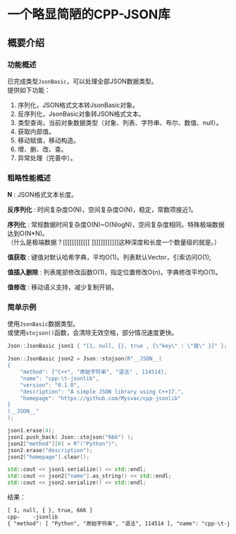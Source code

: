# 一个略显简陋的CPP-JSON库

## 概要介绍

### 功能概述
已完成类型`JsonBasic`，可以处理全部JSON数据类型。<br>
提供如下功能：
1. 序列化，JSON格式文本转JsonBasic对象。
2. 反序列化，JsonBasic对象转JSON格式文本。
3. 类型查询，当前对象数据类型（对象、列表、字符串、布尔、数值、null）。
4. 获取内部值。
5. 移动赋值，移动构造。
6. 增、删、改、查。
7. 异常处理（完善中）。

### 粗略性能概述
**N** : JSON格式文本长度。

**反序列化** : 时间复杂度O(N)，空间复杂度O(N)，稳定，常数项接近1。

**序列化** : 常规数据时间复杂度O(N)~O(NlogN)，空间复杂度相同。特殊极端数据达到O(N*N)。<br>
（什么是极端数据？\[\[\[\[\[\[\[\[\[\[\[\[ \]\]\]\]\]\]\]\]\]\]\]\]这种深度和长度一个数量级的就是。）

**值获取** : 键值对默认哈希字典，平均O(1)。列表默认Vector，引索访问O(1);

**值插入删除** : 列表尾部修改函数O(1)，指定位置修改O(n)。字典修改平均O(1)。

**值修改** : 移动语义支持，减少复制开销，

### 简单示例
使用`JsonBasic`数据类型。<br>
或使用`stojson()`函数，会清除无效空格，部分情况速度更快。
```cpp
Json::JsonBasic json1 { "[1, null, {}, true , {\"key\" : \"值\" }]" };

Json::JsonBasic json2 = Json::stojson(R"__JSON__(
{
    "method": ["C++", "原始字符串", "语法" , 114514],
    "name": "cpp-\t-jsonlib",
    "version": "0.1.0",
    "description": "A simple JSON library using C++17.",
    "homepage": "https://github.com/Mysvac/cpp-jsonlib"
}
)__JSON__"
);

json1.erase(4);
json1.push_back( Json::stojson("666") );
json2["method"][0] = R"("Python")";
json2.erase("description");
json2["homepage"].clear();

std::cout << json1.serialize() << std::endl;
std::cout << json2["name"].as_string() << std::endl;
std::cout << json2.serialize() << std::endl;
```

结果：
```txt
[ 1, null, { }, true, 666 ]
cpp-	-jsonlib
{ "method": [ "Python", "原始字符串", "语法", 114514 ], "name": "cpp-\t-jsonlib", "version": "0.1.0", "homepage": { } }
```



